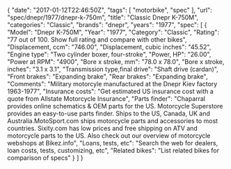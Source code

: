 {
    "date": "2017-01-12T22:46:50Z",
    "tags": [
        "motorbike",
        "spec"
    ],
    "url": "spec\/dnepr\/1977\/dnepr-k-750m",
    "title": "Classic Dnepr K-750M",
    "categories": "Classic",
    "brands": "dnepr",
    "years": "1977",
    "spec": [
        {
            "Model": "Dnepr K-750M",
            "Year": "1977",
            "Category": "Classic",
            "Rating": "77 out of 100. Show full rating and compare with other bikes",
            "Displacement, ccm": "746.00",
            "Displacement, cubic inches": "45.52",
            "Engine type": "Two cylinder boxer, four-stroke",
            "Power, HP": "26.00",
            "Power at RPM": "4900",
            "Bore x stroke, mm": "78.0 x 78.0",
            "Bore x stroke, inches": "3.1 x 3.1",
            "Transmission type,final drive": "Shaft drive (cardan)",
            "Front brakes": "Expanding brake",
            "Rear brakes": "Expanding brake",
            "Comments": "Military motorcyle manufactured at the Dnepr Kiev factory 1963-1977",
            "Insurance costs": "Get estimated US insurance cost with a quote from Allstate Motorcycle Insurance",
            "Parts finder": "Chaparral provides online schematics & OEM parts for the US.   Motorcycle Superstore provides an easy-to-use parts finder. Ships to the US, Canada, UK and Australia.MotoSport.com ships motorcycle parts and accessories to most countries.    Sixity.com has low prices and free shipping on ATV and motorcycle parts to the US. Also check out our overview of motorcycle webshops at Bikez.info",
            "Loans, tests, etc": "Search the web for dealers, loan costs, tests, customizing, etc",
            "Related bikes": "List related bikes for comparison of specs"
        }
    ]
}
